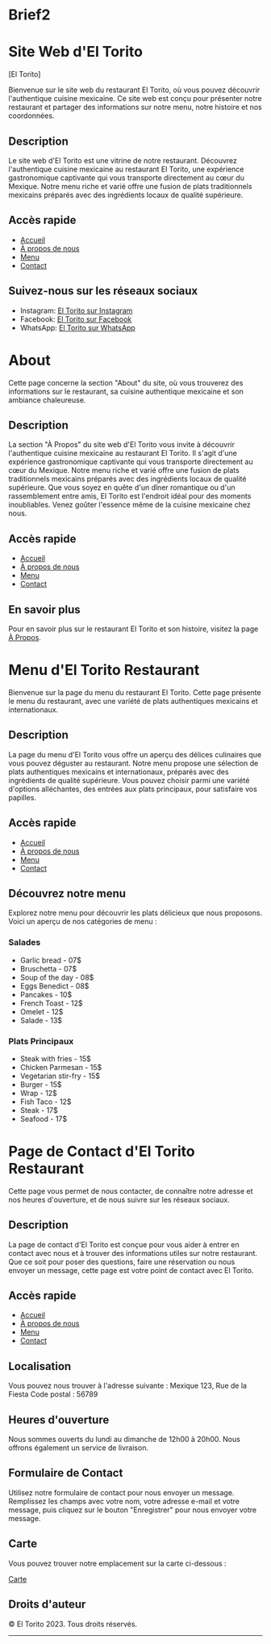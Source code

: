 # Brief2


# Site Web d'El Torito

[El Torito]

Bienvenue sur le site web du restaurant El Torito, où vous pouvez découvrir l'authentique cuisine mexicaine. Ce site web est conçu pour présenter notre restaurant et partager des informations sur notre menu, notre histoire et nos coordonnées.

## Description

Le site web d'El Torito est une vitrine de notre restaurant. Découvrez l'authentique cuisine mexicaine au restaurant El Torito, une expérience gastronomique captivante qui vous transporte directement au cœur du Mexique. Notre menu riche et varié offre une fusion de plats traditionnels mexicains préparés avec des ingrédients locaux de qualité supérieure.

## Accès rapide

- [Accueil](home.html)
- [À propos de nous](about.html)
- [Menu](Menu.html)
- [Contact](contact.html)

## Suivez-nous sur les réseaux sociaux

- Instagram: [El Torito sur Instagram](https://www.instagram.com/)
- Facebook: [El Torito sur Facebook](https://www.facebook.com/)
- WhatsApp: [El Torito sur WhatsApp](https://www.whatsapp.com/)







# About

 Cette page concerne la section "About" du site, où vous trouverez des informations sur le restaurant, sa cuisine authentique mexicaine et son ambiance chaleureuse.

## Description

La section "À Propos" du site web d'El Torito vous invite à découvrir l'authentique cuisine mexicaine au restaurant El Torito. Il s'agit d'une expérience gastronomique captivante qui vous transporte directement au cœur du Mexique. Notre menu riche et varié offre une fusion de plats traditionnels mexicains préparés avec des ingrédients locaux de qualité supérieure. Que vous soyez en quête d'un dîner romantique ou d'un rassemblement entre amis, El Torito est l'endroit idéal pour des moments inoubliables. Venez goûter l'essence même de la cuisine mexicaine chez nous.

## Accès rapide

- [Accueil](home.html)
- [À propos de nous](about.html)
- [Menu](Menu.html)
- [Contact](contact.html)

## En savoir plus

Pour en savoir plus sur le restaurant El Torito et son histoire, visitez la page [À Propos](https://www.eltorito.com/about/).









# Menu d'El Torito Restaurant

Bienvenue sur la page du menu du restaurant El Torito. Cette page présente le menu du restaurant, avec une variété de plats authentiques mexicains et internationaux.

## Description

La page du menu d'El Torito vous offre un aperçu des délices culinaires que vous pouvez déguster au restaurant. Notre menu propose une sélection de plats authentiques mexicains et internationaux, préparés avec des ingrédients de qualité supérieure. Vous pouvez choisir parmi une variété d'options alléchantes, des entrées aux plats principaux, pour satisfaire vos papilles.

## Accès rapide

- [Accueil](home.html)
- [À propos de nous](about.html)
- [Menu](Menu.html)
- [Contact](contact.html)

## Découvrez notre menu

Explorez notre menu pour découvrir les plats délicieux que nous proposons. Voici un aperçu de nos catégories de menu :

### Salades

- Garlic bread - 07$
- Bruschetta - 07$
- Soup of the day - 08$
- Eggs Benedict - 08$
- Pancakes - 10$
- French Toast - 12$
- Omelet - 12$
- Salade - 13$

### Plats Principaux

- Steak with fries - 15$
- Chicken Parmesan - 15$
- Vegetarian stir-fry - 15$
- Burger - 15$
- Wrap - 12$
- Fish Taco - 12$
- Steak - 17$
- Seafood - 17$









# Page de Contact d'El Torito Restaurant

 Cette page vous permet de nous contacter, de connaître notre adresse et nos heures d'ouverture, et de nous suivre sur les réseaux sociaux.

## Description

La page de contact d'El Torito est conçue pour vous aider à entrer en contact avec nous et à trouver des informations utiles sur notre restaurant. Que ce soit pour poser des questions, faire une réservation ou nous envoyer un message, cette page est votre point de contact avec El Torito.

## Accès rapide

- [Accueil](home.html)
- [À propos de nous](about.html)
- [Menu](Menu.html)
- [Contact](contact.html)

## Localisation

Vous pouvez nous trouver à l'adresse suivante :
Mexique
123, Rue de la Fiesta
Code postal : 56789

## Heures d'ouverture

Nous sommes ouverts du lundi au dimanche de 12h00 à 20h00. Nous offrons également un service de livraison.

## Formulaire de Contact

Utilisez notre formulaire de contact pour nous envoyer un message. Remplissez les champs avec votre nom, votre adresse e-mail et votre message, puis cliquez sur le bouton "Enregistrer" pour nous envoyer votre message.

## Carte

Vous pouvez trouver notre emplacement sur la carte ci-dessous :

[Carte](https://www.google.com/maps/embed?pb=!1m18!1m12!1m3!1d60271.55528060527!2d-103.76980753085174!3d19.240043091410136!2m3!1f0!2f0!3f0!3m2!1i1024!2i768!4f13.1!3m3!1m2!1s0x842545523455a217%3A0xb6b497fc5af555e6!2sColima%2C%20%C3%89tat%20de%20Colima%2C%20Mexique!5e0!3m2!1sfr!2sma!4v1697122959075!5m2!1sfr!2sma)


## Droits d'auteur

© El Torito 2023. Tous droits réservés.

---




